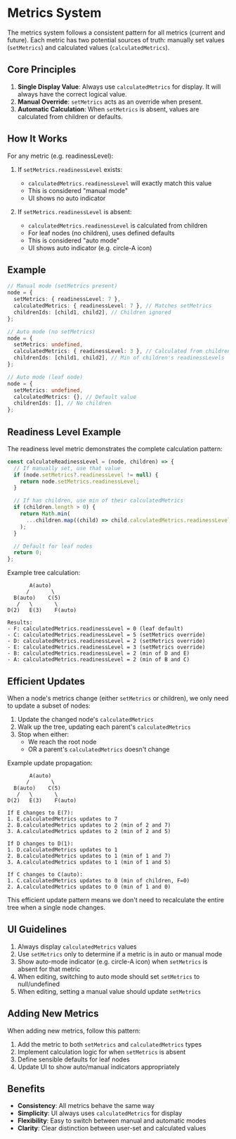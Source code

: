 # Metrics System

The metrics system follows a consistent pattern for all metrics (current and future). Each metric has two potential sources of truth: manually set values (`setMetrics`) and calculated values (`calculatedMetrics`).

## Core Principles

1. **Single Display Value**: Always use `calculatedMetrics` for display. It will always have the correct logical value.
2. **Manual Override**: `setMetrics` acts as an override when present.
3. **Automatic Calculation**: When `setMetrics` is absent, values are calculated from children or defaults.

## How It Works

For any metric (e.g. readinessLevel):

1. If `setMetrics.readinessLevel` exists:

   - `calculatedMetrics.readinessLevel` will exactly match this value
   - This is considered "manual mode"
   - UI shows no auto indicator

2. If `setMetrics.readinessLevel` is absent:
   - `calculatedMetrics.readinessLevel` is calculated from children
   - For leaf nodes (no children), uses defined defaults
   - This is considered "auto mode"
   - UI shows auto indicator (e.g. circle-A icon)

## Example

```typescript
// Manual mode (setMetrics present)
node = {
  setMetrics: { readinessLevel: 7 },
  calculatedMetrics: { readinessLevel: 7 }, // Matches setMetrics
  childrenIds: [child1, child2], // Children ignored
};

// Auto mode (no setMetrics)
node = {
  setMetrics: undefined,
  calculatedMetrics: { readinessLevel: 3 }, // Calculated from children
  childrenIds: [child1, child2], // Min of children's readinessLevels
};

// Auto mode (leaf node)
node = {
  setMetrics: undefined,
  calculatedMetrics: {}, // Default value
  childrenIds: [], // No children
};
```

## Readiness Level Example

The readiness level metric demonstrates the complete calculation pattern:

```typescript
const calculateReadinessLevel = (node, children) => {
  // If manually set, use that value
  if (node.setMetrics?.readinessLevel != null) {
    return node.setMetrics.readinessLevel;
  }

  // If has children, use min of their calculatedMetrics
  if (children.length > 0) {
    return Math.min(
      ...children.map((child) => child.calculatedMetrics.readinessLevel)
    );
  }

  // Default for leaf nodes
  return 0;
};
```

Example tree calculation:

```
       A(auto)
      /       \
  B(auto)    C(5)
   /   \       \
D(2)   E(3)    F(auto)

Results:
- F: calculatedMetrics.readinessLevel = 0 (leaf default)
- C: calculatedMetrics.readinessLevel = 5 (setMetrics override)
- D: calculatedMetrics.readinessLevel = 2 (setMetrics override)
- E: calculatedMetrics.readinessLevel = 3 (setMetrics override)
- B: calculatedMetrics.readinessLevel = 2 (min of D and E)
- A: calculatedMetrics.readinessLevel = 2 (min of B and C)
```

## Efficient Updates

When a node's metrics change (either `setMetrics` or children), we only need to update a subset of nodes:

1. Update the changed node's `calculatedMetrics`
2. Walk up the tree, updating each parent's `calculatedMetrics`
3. Stop when either:
   - We reach the root node
   - OR a parent's `calculatedMetrics` doesn't change

Example update propagation:

```
       A(auto)
      /       \
  B(auto)    C(5)
   /   \       \
D(2)   E(3)    F(auto)

If E changes to E(7):
1. E.calculatedMetrics updates to 7
2. B.calculatedMetrics updates to 2 (min of 2 and 7)
3. A.calculatedMetrics updates to 2 (min of 2 and 5)

If D changes to D(1):
1. D.calculatedMetrics updates to 1
2. B.calculatedMetrics updates to 1 (min of 1 and 7)
3. A.calculatedMetrics updates to 1 (min of 1 and 5)

If C changes to C(auto):
1. C.calculatedMetrics updates to 0 (min of children, F=0)
2. A.calculatedMetrics updates to 0 (min of 1 and 0)
```

This efficient update pattern means we don't need to recalculate the entire tree when a single node changes.

## UI Guidelines

1. Always display `calculatedMetrics` values
2. Use `setMetrics` only to determine if a metric is in auto or manual mode
3. Show auto-mode indicator (e.g. circle-A icon) when `setMetrics` is absent for that metric
4. When editing, switching to auto mode should set `setMetrics` to null/undefined
5. When editing, setting a manual value should update `setMetrics`

## Adding New Metrics

When adding new metrics, follow this pattern:

1. Add the metric to both `setMetrics` and `calculatedMetrics` types
2. Implement calculation logic for when `setMetrics` is absent
3. Define sensible defaults for leaf nodes
4. Update UI to show auto/manual indicators appropriately

## Benefits

- **Consistency**: All metrics behave the same way
- **Simplicity**: UI always uses `calculatedMetrics` for display
- **Flexibility**: Easy to switch between manual and automatic modes
- **Clarity**: Clear distinction between user-set and calculated values
